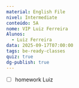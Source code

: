 ```yaml
---
material: English File
nivel: Intermediate
conteúdo: 5A
nome: VIP Luiz Ferreira
Alunos:
  - Luiz Ferreira
data: 2025-09-17T07:00:00
tags: be-ready-classes
quiz: true
dg-publish: true
---
```

- [ ] homework Luiz